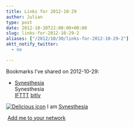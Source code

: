 ```yaml
---
title: Links for 2012-10-29
author: Julian
type: post
date: 2012-10-30T22:00:00+00:00
slug: links-for-2012-10-29-2 
aliases: ["/2012/10/30/links-for-2012-10-29-2"]
aktt_notify_twitter:
  - no

---
```

Bookmarks I&#8217;ve shared on 2012-10-29:

  * [Synesthesia][1]  
    Synesthesia  
    [IFTTT][2] [bitly][3] 

<p class="deliciouslink">
  <a href="https://del.icio.us/synesthesia" title="See all my bookmarks on del.icio.us"><img src="https://www.synesthesia.co.uk/images/deliciousicon.jpg" alt="Delicious icon" /></a>&nbsp;I am <a href="https://del.icio.us/synesthesia" title="See all my bookmarks on del.icio.us">Synesthesia</a>
</p>

<p class="deliciouslink">
  <a href="https://del.icio.us/network?add=synesthesia" title="Add me to your del.icio.us network"><img src="https://www.synesthesia.co.uk/images/add.gif" alt="" /></a>&nbsp;<a href="https://del.icio.us/network?add=synesthesia" title="Add me to your del.icio.us network">Add me to your network</a>
</p>

 [1]: https://www.synesthesia.co.uk/blog/archives/2012/10/29/links-for-2012-10-29/
 [2]: https://www.delicious.com/synesthesia/IFTTT
 [3]: https://www.delicious.com/synesthesia/bitly